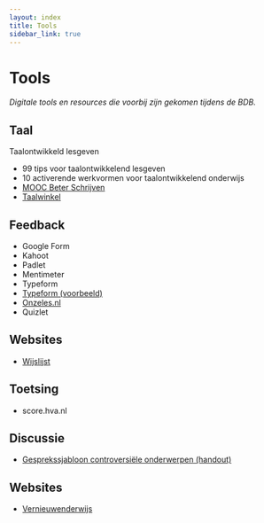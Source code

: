 ```yaml
---
layout: index
title: Tools
sidebar_link: true
---
```


# Tools

_Digitale tools en resources die voorbij zijn gekomen tijdens de BDB._

## Taal

Taalontwikkeld lesgeven

- 99 tips voor taalontwikkelend lesgeven
- 10 activerende werkvormen voor taalontwikkelend onderwijs
- [MOOC Beter Schrijven][mooc]
- [Taalwinkel][winkel]

## Feedback

- Google Form
- Kahoot
- Padlet
- Mentimeter
- Typeform
- [Typeform (voorbeeld)][voorbeeld]
- [Onzeles.nl][onzeles]
- Quizlet

## Websites

- [Wijslijst](https://www.wijslijst.nl/)

## Toetsing

- score.hva.nl

## Discussie

- [Gesprekssjabloon controversiële onderwerpen (handout)][omgaan]

## Websites

- [Vernieuwenderwijs](https://www.vernieuwenderwijs.nl/)

[mooc]: https://moocbeterschrijven.nl/courses/course-v1:UvAHvA+1+2017/about
[winkel]: https://www.taalwinkel.nl/
[voorbeeld]: https://youssef12.typeform.com/to/QyNX7p
[onzeles]: https://onzeles.nl/
[omgaan]: https://www.hva.nl/urban-education/gedeelde-content/projecten/urban-education/
